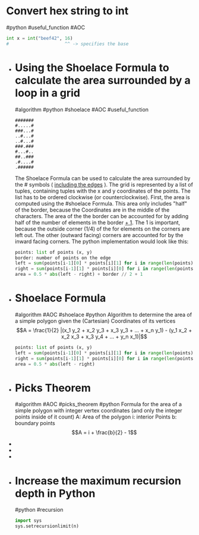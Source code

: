 # Convert hex string to int
#python #useful_function #AOC

```python
int x = int("beef42", 16)
#  					  ^^ -> specifies the base
```
- # Using the Shoelace Formula to calculate the area surrounded by a loop in a grid
  #algorithm #python #shoelace #AOC #useful_function
  ```textile
  #######
  #.....#
  ###...#
  ..#...#
  ..#...#
  ###.###
  #...#..
  ##..###
  .#....#
  .######
  ```
  The Shoelace Formula can be used to calculate the area surrounded by the # symbols ( <ins>including the edges</ins> ). The grid is represented by a list of tuples,  containing tuples with the x and y coordinates of the points. The list has to be ordered clockwise (or counterclockwise).
  First, the area is computed using the #shoelace Formula. This area only includes "half" of the border, because the Coordinates are in the middle of the characters. The area of the the border can be accounted for by adding half of the number of elements in the border <ins>+ 1</ins>. The 1 is important, because the outside corner (1/4) of the for elements on the corners are left out. The other (outward facing) corners are accounted for by the inward facing corners. The python implementation would look like this:
  
  ```python
  points: list of points (x, y)
  border: number of points on the edge
  left = sum(points[i-1][0] * points[i][1] for i in range(len(points)))
  right = sum(points[i-1][1] * points[i][0] for i in range(len(points)))
  area = 0.5 * abs(left - right) + border // 2 + 1
  ```
- # Shoelace Formula
  #algorithm #AOC #shoelace #python
  Algorithm to determine the area of a simple polygon given the (Cartesian) Coordinates of its vertices
  $$A = \frac{1}{2} |(x_1 y_2 + x_2 y_3 + x_3 y_3 + ... + x_n y_1) - (y_1 x_2 + x_2 x_3 + x_3 y_4 + ... + y_n x_1)|$$
  
  ```python
  points: list of points (x, y)
  left = sum(points[i-1][0] * points[i][1] for i in range(len(points)))
  right = sum(points[i-1][1] * points[i][0] for i in range(len(points)))
  area = 0.5 * abs(left - right)
  ```
- # Picks Theorem
  #algorithm #AOC #picks_theorem #python
  Formula for the area of a simple polygon with integer vertex coordinates (and only the integer points inside of it count)
  A: Area of the polygon
  i: interior Points
  b: boundary points
  $$A = i + \frac{b}{2} - 1$$
-
-
-
- # Increase the maximum recursion depth in Python
  #python #recursion
  
  ```python
  import sys
  sys.setrecursionlimit(n)
  ```